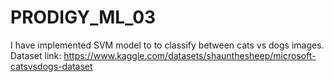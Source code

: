 # PRODIGY_ML_03
I have implemented SVM model to to classify between cats vs dogs images. Dataset link: https://www.kaggle.com/datasets/shaunthesheep/microsoft-catsvsdogs-dataset
